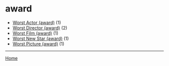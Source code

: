 # award

  * [Worst Actor (award)](../award/worst-actor/index.md) (1)
  * [Worst Director (award)](../award/worst-director/index.md) (2)
  * [Worst Film (award)](../award/worst-film/index.md) (1)
  * [Worst New Star (award)](../award/worst-new-star/index.md) (1)
  * [Worst Picture (award)](../award/worst-picture/index.md) (1)

----

[Home](../index.md)
